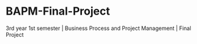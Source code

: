# BAPM-Final-Project
3rd year 1st semester | Business Process and Project Management | Final Project
